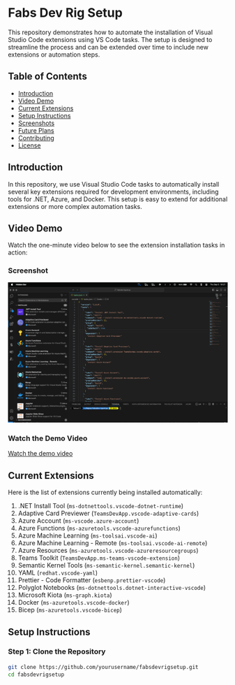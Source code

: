 # Fabs Dev Rig Setup

This repository demonstrates how to automate the installation of Visual Studio Code extensions using VS Code tasks. The setup is designed to streamline the process and can be extended over time to include new extensions or automation steps.

## Table of Contents
- [Introduction](#introduction)
- [Video Demo](#video-demo)
- [Current Extensions](#current-extensions)
- [Setup Instructions](#setup-instructions)
- [Screenshots](#screenshots)
- [Future Plans](#future-plans)
- [Contributing](#contributing)
- [License](#license)

## Introduction
In this repository, we use Visual Studio Code tasks to automatically install several key extensions required for development environments, including tools for .NET, Azure, and Docker. This setup is easy to extend for additional extensions or more complex automation tasks.

## Video Demo
Watch the one-minute video below to see the extension installation tasks in action:

### Screenshot
![Screenshot of the extensions](media/extensionsscreenshot.png)

### Watch the Demo Video
[Watch the demo video](media/extensionsmovie1m.mp4)

## Current Extensions
Here is the list of extensions currently being installed automatically:
1. .NET Install Tool (`ms-dotnettools.vscode-dotnet-runtime`)
2. Adaptive Card Previewer (`TeamsDevApp.vscode-adaptive-cards`)
3. Azure Account (`ms-vscode.azure-account`)
4. Azure Functions (`ms-azuretools.vscode-azurefunctions`)
5. Azure Machine Learning (`ms-toolsai.vscode-ai`)
6. Azure Machine Learning - Remote (`ms-toolsai.vscode-ai-remote`)
7. Azure Resources (`ms-azuretools.vscode-azureresourcegroups`)
8. Teams Toolkit (`TeamsDevApp.ms-teams-vscode-extension`)
9. Semantic Kernel Tools (`ms-semantic-kernel.semantic-kernel`)
10. YAML (`redhat.vscode-yaml`)
11. Prettier - Code Formatter (`esbenp.prettier-vscode`)
12. Polyglot Notebooks (`ms-dotnettools.dotnet-interactive-vscode`)
13. Microsoft Kiota (`ms-graph.kiota`)
14. Docker (`ms-azuretools.vscode-docker`)
15. Bicep (`ms-azuretools.vscode-bicep`)

## Setup Instructions

### Step 1: Clone the Repository
```bash
git clone https://github.com/yourusername/fabsdevrigsetup.git
cd fabsdevrigsetup
